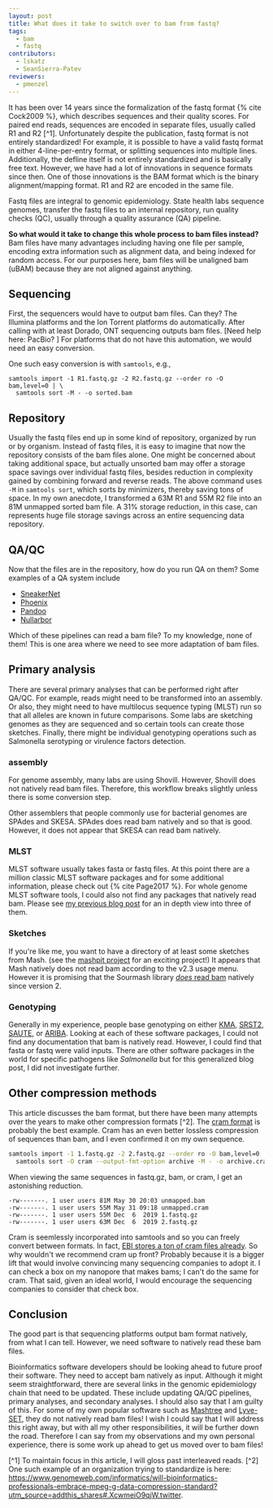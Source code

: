```yaml
---
layout: post
title: What does it take to switch over to bam from fastq?
tags:
  - bam
  - fastq 
contributors:
  - lskatz
  - SeanSierra-Patev
reviewers:
  - pmenzel
---
```


It has been over 14 years since the formalization of the fastq format {% cite Cock2009 %},
which describes sequences and their quality scores.
For paired end reads, sequences are encoded in separate files, usually called R1 and R2 [^1].
Unfortunately despite the publication,
fastq format is not entirely standardized!
For example, it is possible to have a valid fastq format in either 4-line-per-entry format,
or splitting sequences into multiple lines.
Additionally, the defline itself is not entirely standardized and is basically free text.
However, we have had a lot of innovations in sequence formats since then.
One of those innovations is the BAM format which is the binary alignment/mapping format.
R1 and R2 are encoded in the same file.

Fastq files are integral to genomic epidemiology.
State health labs sequence genomes,
transfer the fastq files to an internal repository,
run quality checks (QC), usually through a quality assurance (QA) pipeline.

**So what would it take to change this whole process to bam files instead?**
Bam files have many advantages including having one file per sample,
encoding extra information such as alignment data,
and being indexed for random access.
For our purposes here, bam files will be unaligned bam (uBAM)
because they are not aligned against anything.

## Sequencing

First, the sequencers would have to output bam files.
Can they?
The Illumina platforms and the Ion Torrent platforms do automatically.
After calling with at least Dorado, ONT sequencing outputs bam files.
[Need help here: PacBio? ]
For platforms that do not have this automation,
we would need an easy conversion.

One such easy conversion is with `samtools`, e.g.,

```shell
samtools import -1 R1.fastq.gz -2 R2.fastq.gz --order ro -O bam,level=0 | \
  samtools sort -M - -o sorted.bam
```

## Repository

Usually the fastq files end up in some kind of repository, organized by
run or by organism.
Instead of fastq files, it is easy to imagine that now the 
repository consists of the bam files alone.
One might be concerned about taking additional space,
but actually unsorted bam may offer a storage space savings over individual fastq files,
besides reduction in complexity gained by combining forward and reverse reads.
The above command uses `-M` in `samtools sort`, which sorts by minimizers, thereby saving tons of space.
In my own anecdote, I transformed a 63M R1 and 55M R2 file into an 81M unmapped sorted bam file.
A 31% storage reduction, in this case, can represents huge file storage savings across an entire sequencing data repository.

## QA/QC

Now that the files are in the repository, how do you run QA on them?
Some examples of a QA system include

* [SneakerNet](https://github.com/lskatz/SneakerNet)
* [Phoenix](https://github.com/CDCgov/phoenix)
* [Pandoo](https://github.com/schultzm/pandoo)
* [Nullarbor](https://github.com/tseemann/nullarbor)

Which of these pipelines can read a bam file?
To my knowledge, none of them!
This is one area where we need to see more adaptation of bam files.

## Primary analysis

There are several primary analyses that can be performed
right after QA/QC.
For example, reads might need to be transformed into an assembly.
Or also, they might need to have multilocus sequence typing (MLST)
run so that all alleles are known in future comparisons.
Some labs are sketching genomes as they are sequenced
and so certain tools can create those sketches.
Finally, there might be individual genotyping operations
such as Salmonella serotyping or virulence factors detection.

### assembly

For genome assembly, many labs are using Shovill.
However, Shovill does not natively read bam files.
Therefore, this workflow breaks slightly unless there is some conversion step.

Other assemblers that people commonly use for bacterial genomes are SPAdes and SKESA.
SPAdes does read bam natively and so that is good.
However, it does not appear that SKESA can read bam natively.

### MLST

MLST software usually takes fasta or fastq files.
At this point there are a million classic MLST software packages and for some additional information,
please check out {% cite Page2017 %}.
For whole genome MLST software tools, I could also not find any packages that natively read bam.
Please see [my previous blog post](https://lskatz.github.io/posts/2023/04/09/wgMLST.html) for an in depth view into three of them.

### Sketches

If you're like me, you want to have a directory of at least some sketches from Mash.
(see the [mashpit project](https://github.com/tongzhouxu/mashpit) for an exciting project!)
It appears that Mash natively does not read bam according to the v2.3 usage menu.
However it is promising that the Sourmash library [_does_ read bam](https://sourmash.readthedocs.io/en/latest/release-notes/sourmash-2.0.html#major-new-features-since-1-0) natively since version 2.

### Genotyping

Generally in my experience, people base genotyping on either
[KMA](https://bitbucket.org/genomicepidemiology/kma),
[SRST2](https://github.com/katholt/srst2),
[SAUTE](https://github.com/ncbi/SKESA),
or [ARIBA](https://github.com/sanger-pathogens/ariba).
Looking at each of these software packages, I could not find any documentation that bam is natively read.
However, I could find that fasta or fastq were valid inputs.
There are other software packages in the world for specific pathogens like _Salmonella_
but for this generalized blog post, I did not investigate further.

## Other compression methods

This article discusses the bam format, but there have been many attempts over the years to make other compression formats [^2].
The [cram format](https://samtools.github.io/hts-specs/CRAMv3.pdf) is probably the best example.
Cram has an even better lossless compression of sequences than bam,
and I even confirmed it on my own sequence.

```bash
samtools import -1 1.fastq.gz -2 2.fastq.gz --order ro -O bam,level=0 | \
  samtools sort -O cram --output-fmt-option archive -M - -o archive.cram
```

When viewing the same sequences in fastq.gz, bam, or cram, I get an astonishing reduction.

```text
-rw-------. 1 user users 81M May 30 20:03 unmapped.bam
-rw-------. 1 user users 55M May 31 09:18 unmapped.cram
-rw-------. 1 user users 55M Dec  6  2019 1.fastq.gz
-rw-------. 1 user users 63M Dec  6  2019 2.fastq.gz
```

Cram is seemlessly incorporated into samtools and so you can freely convert between formats.
In fact, [EBI stores a ton of cram files already](https://x.com/BonfieldJames/status/1182180199657607168).
So why wouldn't we recommend cram up front?
Probably because it is a bigger lift that would involve convincing many sequencing companies to adopt it.
I can check a box on my nanopore that makes bams; I can't do the same for cram.
That said, given an ideal world, I would encourage the sequencing companies to consider that check box.

## Conclusion

The good part is that sequencing platforms output bam format natively, from what I can tell.
However, we need software to natively read these bam files.

Bioinformatics software developers should be looking ahead
to future proof their software.
They need to accept bam natively as input.
Although it might seem straightforward, there are several
links in the genomic epidemiology chain that need to be
updated.
These include updating QA/QC pipelines, primary analyses, and
secondary analyses.
I should also say that I am guilty of this.
For some of my own popular software such as 
[Mashtree](https://github.com/lskatz/mashtree/tree/master/.github/workflows)
and [Lyve-SET](https://github.com/lskatz/lyve-SET/), they do not natively read bam files!
I wish I could say that I will address this right away, but with all my other responsibilities, it will be further down the road.
Therefore I can say from my observations and my own personal experience, there is some work up ahead to get us moved over to bam files!

[^1] To maintain focus in this article, I will gloss past interleaved reads.
[^2] One such example of an organization trying to standardize is here: <https://www.genomeweb.com/informatics/will-bioinformatics-professionals-embrace-mpeg-g-data-compression-standard?utm_source=addthis_shares#.XcwmeiO9qjW.twitter>.
